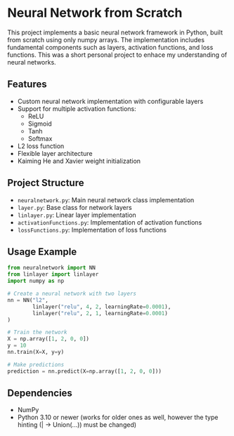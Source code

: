 # Neural Network from Scratch

This project implements a basic neural network framework in Python, built from scratch using only numpy arrays. The implementation includes fundamental components such as layers, activation functions, and loss functions.
This was a short personal project to enhace my understanding of neural networks.

## Features

- Custom neural network implementation with configurable layers
- Support for multiple activation functions:
    - ReLU
    - Sigmoid
    - Tanh
    - Softmax
- L2 loss function
- Flexible layer architecture
- Kaiming He and Xavier weight initialization

## Project Structure

- `neuralnetwork.py`: Main neural network class implementation
- `layer.py`: Base class for network layers
- `linlayer.py`: Linear layer implementation
- `activationFunctions.py`: Implementation of activation functions
- `lossFunctions.py`: Implementation of loss functions

## Usage Example

```python
from neuralnetwork import NN
from linlayer import linlayer
import numpy as np

# Create a neural network with two layers
nn = NN("l2", 
        linlayer("relu", 4, 2, learningRate=0.0001), 
        linlayer("relu", 2, 1, learningRate=0.0001)
)

# Train the network
X = np.array([1, 2, 0, 0])
y = 10
nn.train(X=X, y=y)

# Make predictions
prediction = nn.predict(X=np.array([1, 2, 0, 0]))
```

## Dependencies

- NumPy
- Python 3.10 or newer (works for older ones as well, however the type hinting (| -> Union(...)) must be changed)
